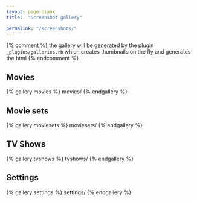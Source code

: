 ```yaml
---
layout: page-blank
title:  "Screenshot gallery"

permalink: "/screenshots/"
---
```


{% comment %}
the gallery will be generated by the plugin `_plugins/galleries.rb` which creates
thumbnails on the fly and generates the html
{% endcomment %}

<div class="wrapper-fullwidth-transparent">
  <div class="row">
    <h2>Movies</h2>
  </div>

  {% gallery movies %}
  movies/
  {% endgallery %}
</div>  

<div class="wrapper-fullwidth">
  <div class="row">
    <h2>Movie sets</h2>
  </div>

  {% gallery moviesets %}
  moviesets/
  {% endgallery %}
</div>

<div class="wrapper-fullwidth-transparent">
  <div class="row">
    <h2>TV Shows</h2>
  </div>

  {% gallery tvshows %}
  tvshows/
  {% endgallery %}
</div>

<div class="wrapper-fullwidth">
  <div class="row">
    <h2>Settings</h2>
  </div>

  {% gallery settings %}
  settings/
  {% endgallery %}
</div>
